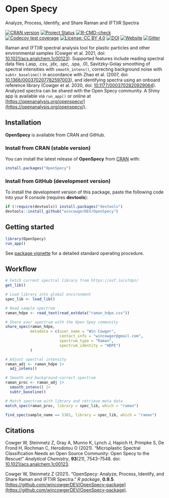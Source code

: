 # Open Specy

Analyze, Process, Identify, and Share Raman and (FT)IR Spectra

<!-- badges: start -->
[![CRAN version](https://www.r-pkg.org/badges/version/OpenSpecy)](https://CRAN.R-project.org/package=OpenSpecy) 
[![Project Status](https://www.repostatus.org/badges/latest/active.svg)](https://www.repostatus.org/#active)
[![R-CMD-check](https://github.com/wincowgerDEV/OpenSpecy-package/actions/workflows/R-CMD-check.yaml/badge.svg)](https://github.com/wincowgerDEV/OpenSpecy-package/actions/workflows/R-CMD-check.yaml)
[![Codecov test coverage](https://codecov.io/gh/wincowgerDEV/OpenSpecy-package/branch/main/graph/badge.svg)](https://app.codecov.io/gh/wincowgerDEV/OpenSpecy-package?branch=main)
[![License: CC BY 4.0](https://img.shields.io/badge/license-CC%20BY%204.0-lightgrey.svg)](https://creativecommons.org/licenses/by/4.0/)
[![DOI](https://img.shields.io/badge/DOI-10.1021/acs.analchem.1c00123-blue.svg)](https://doi.org/10.1021/acs.analchem.1c00123)
[![Website](https://img.shields.io/badge/web-openspecy.org-white)](https://wincowger.shinyapps.io/OpenSpecy/)
[![Gitter](https://badges.gitter.im/Open-Specy/community.svg)](https://app.gitter.im/#/room/#Open-Specy_community:gitter.im)
<!-- badges: end -->

Raman and (FT)IR spectral analysis tool for plastic particles and
other environmental samples (Cowger et al. 2021, doi: 
[10.1021/acs.analchem.1c00123](https://doi.org/10.1021/acs.analchem.1c00123)).
Supported features include reading spectral data files (.asp, .csv, .jdx, .spc,
.spa, .0), Savitzky-Golay smoothing of spectral intensities with
`smooth_intens()`, correcting background noise with `subtr_baseline()` in accordance
with Zhao et al. (2007, doi: 
[10.1366/000370207782597003](https://doi.org/10.1366/000370207782597003)), and
identifying spectra using an onboard reference library (Cowger et al. 2020, doi: [10.1177/0003702820929064](https://doi.org/10.1177/0003702820929064)).
Analyzed spectra can be shared with the Open Specy community. A Shiny app is
available via `run_app()` or online at
[https://openanalysis.org/openspecy/](https://openanalysis.org/openspecy/).

## Installation

**OpenSpecy** is available from CRAN and GitHub.

### Install from CRAN (stable version)

You can install the latest release of **OpenSpecy** from
[CRAN](https://CRAN.R-project.org) with:

```r
install.packages("OpenSpecy")
```

### Install from GitHub (development version)

To install the development version of this package, paste the following code
into your R console (requires **devtools**):

```r
if (!require(devtools)) install.packages("devtools")
devtools::install_github("wincowgerDEV/OpenSpecy")
```

## Getting started
```r
library(OpenSpecy)
run_app()
```

See
[package vignette](https://htmlpreview.github.io/?https://github.com/wincowgerDEV/OpenSpecy-package/blob/main/vignettes/sop.html)
for a detailed standard operating procedure.

## Workflow

```r
# Fetch current spectral library from https://osf.io/x7dpz/
get_lib()

# Load library into global environment
spec_lib <- load_lib()

# Read sample spectrum
raman_hdpe <- read_text(read_extdata("raman_hdpe.csv"))

# Share your spectrum with the Open Spey community
share_spec(raman_hdpe,
           metadata = c(user_name = "Win Cowger",
                        contact_info = "wincowger@gmail.com",
                        spectrum_type = "Raman",
                        spectrum_identity = "HDPE")
           )

# Adjust spectral intensity
raman_adj <- raman_hdpe |>
  adj_intens()

# Smooth and background-correct spectrum
raman_proc <- raman_adj |>
  smooth_intens() |>
  subtr_baseline()

# Match spectrum with library and retrieve meta data
match_spec(raman_proc, library = spec_lib, which = "raman")

find_spec(sample_name == 5381, library = spec_lib, which = "raman")
```

## Citations

Cowger W, Steinmetz Z, Gray A, Munno K, Lynch J, Hapich H, Primpke S,
De Frond H, Rochman C, Herodotou O (2021). “Microplastic Spectral Classification
Needs an Open Source Community: Open Specy to the Rescue!”
*Analytical Chemistry*, **93**(21), 7543–7548. doi:
[10.1021/acs.analchem.1c00123](https://doi.org/10.1021/acs.analchem.1c00123).

Cowger W, Steinmetz Z (2021). “OpenSpecy: Analyze, Process,
Identify, and Share Raman and (FT)IR Spectra.” *R package*, **0.9.5**.
[https://github.com/wincowgerDEV/OpenSpecy-package](https://github.com/wincowgerDEV/OpenSpecy-package).
